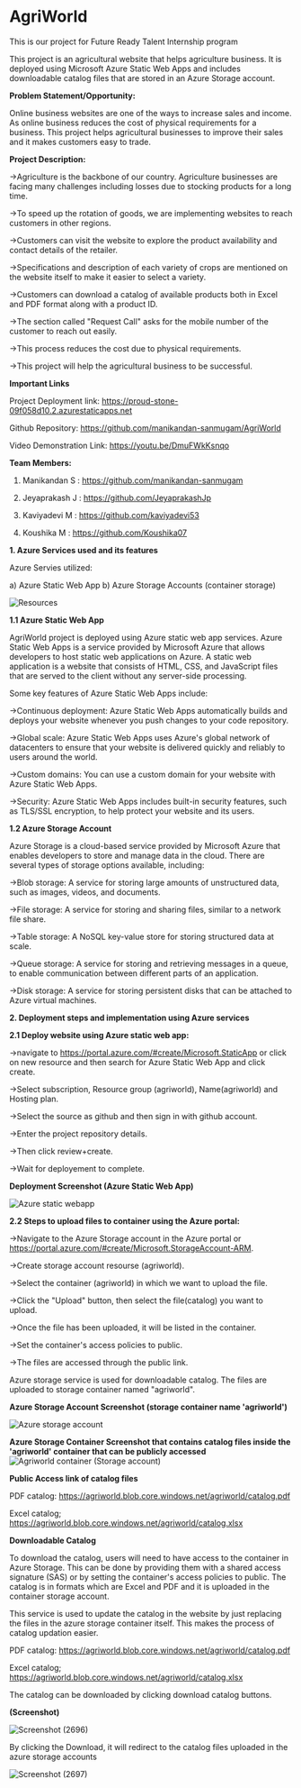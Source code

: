 # AgriWorld
This is our project for Future Ready Talent Internship program

This project is an agricultural website that helps agriculture business. It is deployed using Microsoft Azure Static Web Apps and includes downloadable catalog files that are stored in an Azure Storage account.

**Problem Statement/Opportunity:**

Online business websites are one of the ways to increase sales and income. As online business reduces the cost of physical requirements for a business. This project helps agricultural businesses to improve their sales and it makes customers easy to trade.

**Project Description:**

->Agriculture is the backbone of our country. Agriculture businesses are facing many challenges including losses due to stocking  products for a long time. 

->To speed up the rotation of goods, we are implementing websites to reach customers in other regions. 

->Customers can visit the website to explore the product availability and contact details of the retailer. 

->Specifications and description of each variety of crops are mentioned on the website itself to make it easier to select a variety.

->Customers can download a catalog of available products both in Excel and PDF format along with a product ID. 

->The section called "Request Call" asks for the mobile number of the customer to reach out easily. 

->This process reduces the cost due to physical requirements. 

->This project will help the agricultural business to be successful.



**Important Links**

Project Deployment link: https://proud-stone-09f058d10.2.azurestaticapps.net

Github Repository: https://github.com/manikandan-sanmugam/AgriWorld

Video Demonstration Link: https://youtu.be/DmuFWkKsnqo


**Team Members:**

1) Manikandan S : https://github.com/manikandan-sanmugam

2) Jeyaprakash J : https://github.com/JeyaprakashJp

3) Kaviyadevi M : https://github.com/kaviyadevi53

4) Koushika M : https://github.com/Koushika07


**1. Azure Services used and its features**

Azure Servies utilized:

a) Azure Static Web App
b) Azure Storage Accounts (container storage)

![Resources](https://user-images.githubusercontent.com/56933033/215108143-34aa84e2-920c-4f96-888d-b491e78a4f5a.png)


**1.1 Azure Static Web App**
     
AgriWorld project is deployed using Azure static web app services. Azure Static Web Apps is a service provided by Microsoft Azure that allows developers to host static web applications on Azure. A static web application is a website that consists of HTML, CSS, and JavaScript files that are served to the client without any server-side processing.

Some key features of Azure Static Web Apps include:

->Continuous deployment: Azure Static Web Apps automatically builds and deploys your website whenever you push changes to your code repository.

->Global scale: Azure Static Web Apps uses Azure's global network of datacenters to ensure that your website is delivered quickly and reliably to users around the world.

->Custom domains: You can use a custom domain for your website with Azure Static Web Apps.

->Security: Azure Static Web Apps includes built-in security features, such as TLS/SSL encryption, to help protect your website and its users.

**1.2 Azure Storage Account**

Azure Storage is a cloud-based service provided by Microsoft Azure that enables developers to store and manage data in the cloud. There are several types of storage options available, including:

->Blob storage: A service for storing large amounts of unstructured data, such as images, videos, and documents.

->File storage: A service for storing and sharing files, similar to a network file share.

->Table storage: A NoSQL key-value store for storing structured data at scale.

->Queue storage: A service for storing and retrieving messages in a queue, to enable communication between different parts of an application.

->Disk storage: A service for storing persistent disks that can be attached to Azure virtual machines.

**2. Deployment steps and implementation using Azure services**

**2.1 Deploy website using Azure static web app:**

->navigate to https://portal.azure.com/#create/Microsoft.StaticApp or click on new resource and then search for Azure Static Web App and click create.

->Select subscription, Resource group (agriworld), Name(agriworld) and Hosting plan.

->Select the source as github and then sign in with github account.

->Enter the project repository details.

->Then click review+create.

->Wait for deployement to complete.

**Deployment Screenshot (Azure Static Web App)**

![Azure static webapp](https://user-images.githubusercontent.com/56933033/215101866-2790c87d-9438-4cdd-b3e0-763e2514d977.png)



**2.2 Steps to upload files to container using the Azure portal:**

->Navigate to the Azure Storage account in the Azure portal or https://portal.azure.com/#create/Microsoft.StorageAccount-ARM.

->Create storage account resourse (agriworld). 

->Select the container (agriworld) in which we want to upload the file.

->Click the "Upload" button, then select the file(catalog) you want to upload.

->Once the file has been uploaded, it will be listed in the container.

->Set the container's access policies to public.

->The files are accessed through the public link.


Azure storage service is used for downloadable catalog. The files are uploaded to storage container named "agriworld".

**Azure Storage Account Screenshot (storage container name 'agriworld')**

![Azure storage account](https://user-images.githubusercontent.com/56933033/215102803-cfd645df-0f38-4553-8e60-06c6056b5b66.png)

**Azure Storage Container Screenshot that contains catalog files inside the 'agriworld' container that can be publicly accessed**
![Agriworld container (Storage account)](https://user-images.githubusercontent.com/56933033/215102979-797e053c-5974-4fdd-89ef-ce7a8c212ea8.png)

**Public Access link of catalog files**

PDF catalog: https://agriworld.blob.core.windows.net/agriworld/catalog.pdf

Excel catalog; https://agriworld.blob.core.windows.net/agriworld/catalog.xlsx

**Downloadable Catalog**

To download the catalog, users will need to have access to the container in Azure Storage. This can be done by providing them with a shared access signature (SAS) or by setting the container's access policies to public. The catalog is in formats which are Excel and PDF and it is uploaded in the container storage account.

This service is used to update the catalog in the website by just replacing the files in the azure storage container itself. This makes the process of catalog updation easier.

PDF catalog: https://agriworld.blob.core.windows.net/agriworld/catalog.pdf

Excel catalog; https://agriworld.blob.core.windows.net/agriworld/catalog.xlsx

The catalog can be downloaded by clicking download catalog buttons.

**(Screenshot)**


![Screenshot (2696)](https://user-images.githubusercontent.com/56933033/215105239-5eb605a5-658a-47ad-b794-7391713b3bed.png)


By clicking the Download, it will redirect to the catalog files uploaded in the azure storage accounts


![Screenshot (2697)](https://user-images.githubusercontent.com/56933033/215106682-6924e953-bdeb-4201-b98e-3e0f67e297da.png)





